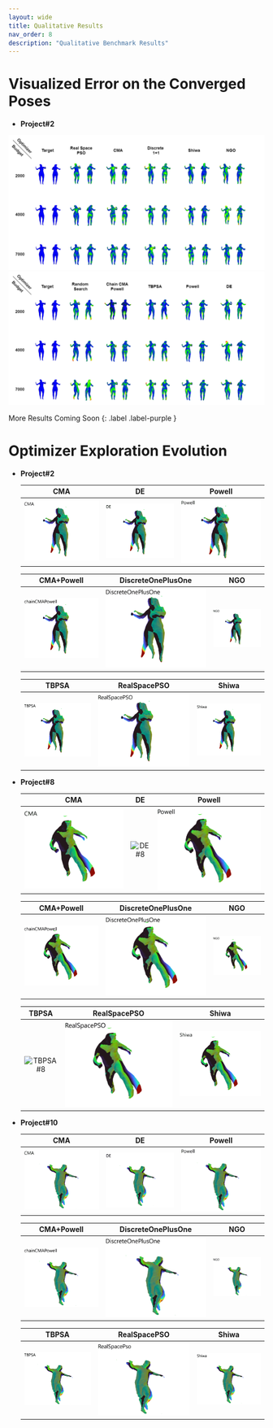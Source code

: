 ```yaml
---
layout: wide
title: Qualitative Results
nav_order: 8
description: "Qualitative Benchmark Results"
---
```


# Visualized Error on the Converged Poses

- **Project#2**

![Exp2_1](./assets/images/qualitative/experiment2/experiment2_1.png)
![Exp2_2](./assets/images/qualitative/experiment2/experiment2_2.png)

More Results Coming Soon 
{: .label .label-purple }

# Optimizer Exploration Evolution

- **Project#2**

    | CMA   |      DE      |  Powell |
    |:----------:|:-------------:|:-------------:|
    | ![CMA#2](./assets/images/exploration/perfcap_experiment2_gifs/CMA.gif) | ![DE#2](./assets/images/exploration/perfcap_experiment2_gifs/DE.gif) | ![Powell#2](./assets/images/exploration/perfcap_experiment2_gifs/Powell.gif) |

    | CMA+Powell | DiscreteOnePlusOne | NGO |
    |:----------:|:-------------:|:-------------:|
    | ![chainCMAPowell#2](./assets/images/exploration/perfcap_experiment2_gifs/chainCMAPowell.gif) | ![DiscreteOnePlusOne#2](./assets/images/exploration/perfcap_experiment2_gifs/DiscreteOnePlusOne.gif) | ![NGO#2](./assets/images/exploration/perfcap_experiment2_gifs/NGO.gif) |

    | TBPSA | RealSpacePSO |Shiwa |
    |:----------:|:-------------:|:-------------:|
    | ![TBPSA#2](./assets/images/exploration/perfcap_experiment2_gifs/TBPSA.gif) | ![RealSpacePSO#2](./assets/images/exploration/perfcap_experiment2_gifs/RealSpacePSO.gif) | ![Shiwa#2](./assets/images/exploration/perfcap_experiment2_gifs/Shiwa.gif) |

- **Project#8**

    | CMA   |      DE      |  Powell |
    |:----------:|:-------------:|:-------------:|
    | ![CMA#8](./assets/images/exploration/perfcap_experiment8_gifs/CMA.gif) | ![DE#8](./assets/images/exploration/perfcap_experiment8_gifs/DE.gif) | ![Powell#8](./assets/images/exploration/perfcap_experiment8_gifs/Powell.gif) |

    | CMA+Powell | DiscreteOnePlusOne | NGO |
    |:----------:|:-------------:|:-------------:|
    | ![chainCMAPowell#8](./assets/images/exploration/perfcap_experiment8_gifs/chainCMAPowell.gif) | ![DiscreteOnePlusOne#8](./assets/images/exploration/perfcap_experiment8_gifs/DiscreteOnePlusOne.gif) | ![NGO#8](./assets/images/exploration/perfcap_experiment8_gifs/NGO.gif) |

    | TBPSA | RealSpacePSO |Shiwa |
    |:----------:|:-------------:|:-------------:|
    | ![TBPSA#8](./assets/images/exploration/perfcap_experiment8_gifs/TBPSA.gif) | ![RealSpacePSO#8](./assets/images/exploration/perfcap_experiment8_gifs/RealSpacePSO.gif) | ![Shiwa#8](./assets/images/exploration/perfcap_experiment8_gifs/Shiwa.gif) |

- **Project#10**

    | CMA   |      DE      |  Powell |
    |:----------:|:-------------:|:-------------:|
    | ![CMA#10](./assets/images/exploration/perfcap_experiment10_gifs/CMA.gif) | ![DE#10](./assets/images/exploration/perfcap_experiment10_gifs/DE.gif) | ![Powell#10](./assets/images/exploration/perfcap_experiment10_gifs/Powell.gif) |

    | CMA+Powell | DiscreteOnePlusOne | NGO |
    |:----------:|:-------------:|:-------------:|
    | ![chainCMAPowell#10](./assets/images/exploration/perfcap_experiment10_gifs/chainCMAPowell.gif) | ![DiscreteOnePlusOne#10](./assets/images/exploration/perfcap_experiment10_gifs/DiscreteOnePlusOne.gif) | ![NGO#10](./assets/images/exploration/perfcap_experiment10_gifs/NGO.gif) |

    | TBPSA | RealSpacePSO | Shiwa |
    |:----------:|:-------------:|:-------------:|
    | ![TBPSA#10](./assets/images/exploration/perfcap_experiment10_gifs/TBPSA.gif) | ![RealSpacePSO#10](./assets/images/exploration/perfcap_experiment10_gifs/RSPSO.gif) | ![Shiwa#10](./assets/images/exploration/perfcap_experiment10_gifs/Shiwa.gif) |